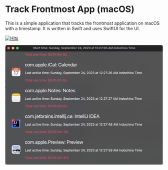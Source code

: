 # Track Frontmost App (macOS)

This is a simple application that tracks the frontmost application on macOS with a timestamp.
It is written in Swift and uses SwiftUI for the UI.

[![Hits](https://hits.seeyoufarm.com/api/count/incr/badge.svg?url=https%3A%2F%2Fgithub.com%2Fhoc081098%2Ftrack-frontmost-app-macos&count_bg=%2379C83D&title_bg=%23555555&icon=&icon_color=%23E7E7E7&title=hits&edge_flat=false)](https://hits.seeyoufarm.com)

<p align="center">
    <img src="img.png" width="600"/>
</p>
